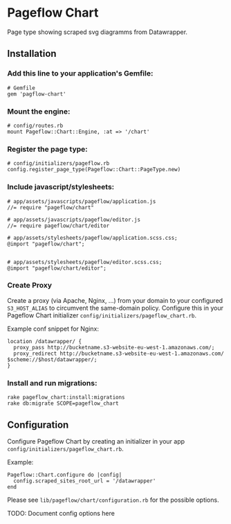# Pageflow Chart

Page type showing scraped svg diagramms from Datawrapper.

## Installation

### Add this line to your application's Gemfile:

    # Gemfile
    gem 'pagflow-chart'

### Mount the engine:

    # config/routes.rb
    mount Pageflow::Chart::Engine, :at => '/chart'

### Register the page type:

    # config/initializers/pageflow.rb
    config.register_page_type(Pageflow::Chart::PageType.new)

### Include javascript/stylesheets:

    # app/assets/javascripts/pageflow/application.js
    //= require "pageflow/chart"

    # app/assets/javascripts/pageflow/editor.js
    //= require pageflow/chart/editor

    # app/assets/stylesheets/pageflow/application.scss.css;
    @import "pageflow/chart";


    # app/assets/stylesheets/pageflow/editor.scss.css;
    @import "pageflow/chart/editor";


### Create Proxy

Create a proxy (via Apache, Nginx, ...) from your domain to your configured
`S3_HOST_ALIAS` to circumvent the same-domain policy. Configure this
in your Pageflow Chart initializer `config/initializers/pageflow_chart.rb`.

Example conf snippet for Nginx:

    location /datawrapper/ {
      proxy_pass http://bucketname.s3-website-eu-west-1.amazonaws.com/;
      proxy_redirect http://bucketname.s3-website-eu-west-1.amazonaws.com/ $scheme://$host/datawrapper/;
    }

### Install and run migrations:

    rake pageflow_chart:install:migrations
    rake db:migrate SCOPE=pageflow_chart

## Configuration

Configure Pageflow Chart by creating an initializer in your app
`config/initializers/pageflow_chart.rb`.

Example:

    Pageflow::Chart.configure do |config|
      config.scraped_sites_root_url = '/datawrapper'
    end

Please see `lib/pageflow/chart/configuration.rb` for the possible options.

TODO: Document config options here
